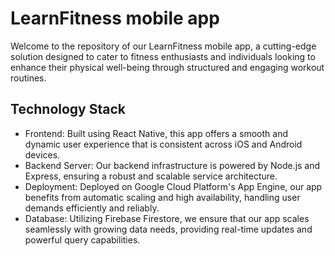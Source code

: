 # LearnFitness mobile app

Welcome to the repository of our LearnFitness mobile app, a cutting-edge solution designed to cater to fitness enthusiasts and individuals looking to enhance their physical well-being through structured and engaging workout routines.

## Technology Stack

- Frontend: Built using React Native, this app offers a smooth and dynamic user experience that is consistent across iOS and Android devices.
- Backend Server: Our backend infrastructure is powered by Node.js and Express, ensuring a robust and scalable service architecture.
- Deployment: Deployed on Google Cloud Platform's App Engine, our app benefits from automatic scaling and high availability, handling user demands efficiently and reliably.
- Database: Utilizing Firebase Firestore, we ensure that our app scales seamlessly with growing data needs, providing real-time updates and powerful query capabilities.
